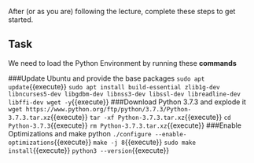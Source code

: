After (or as you are) following the lecture, complete these steps to get started.

## Task

We need to load the Python Environment by running these **commands**

###Update Ubuntu and provide the base packages
`sudo apt update`{{execute}}
`sudo apt install build-essential zlib1g-dev libncurses5-dev libgdbm-dev libnss3-dev libssl-dev libreadline-dev libffi-dev wget -y`{{execute}}
###Download Python 3.7.3 and explode it
`wget https://www.python.org/ftp/python/3.7.3/Python-3.7.3.tar.xz`{{execute}}
`tar -xf Python-3.7.3.tar.xz`{{execute}}
`cd Python-3.7.3`{{execute}}
`rm Python-3.7.3.tar.xz`{{execute}}
###Enable Optimizations and make python
`./configure --enable-optimizations`{{execute}}
`make -j 8`{{execute}}
`sudo make install`{{execute}}
`python3 --version`{{execute}}
